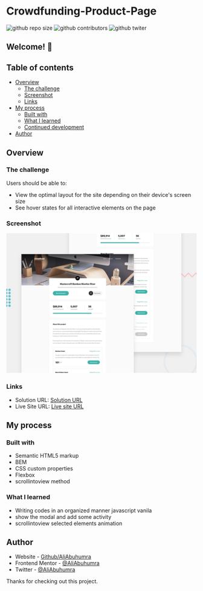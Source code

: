 # Crowdfunding-Product-Page

![github repo size](https://img.shields.io/github/repo-size/aliabuhumra/Crowdfunding-Product-Page)
![github contributors](https://img.shields.io/github/contributors/aliabuhumra/Crowdfunding-Product-Page)
![github twiter](https://img.shields.io/twitter/follow/AliAbuhumra?style=social)

## Welcome! 👋

## Table of contents

- [Overview](#overview)
  - [The challenge](#the-challenge)
  - [Screenshot](#screenshot)
  - [Links](#links)
- [My process](#my-process)
  - [Built with](#built-with)
  - [What I learned](#what-i-learned)
  - [Continued development](#continued-development)
- [Author](#author)

## Overview

### The challenge

Users should be able to:

- View the optimal layout for the site depending on their device's screen size
- See hover states for all interactive elements on the page

### Screenshot

![Design preview for the Four card feature section coding challenge](./design/desktop-preview.jpg)

### Links

- Solution URL: [Solution URL](https://www.frontendmentor.io/solutions/blogr-landing-page-F6j01_S9B)
- Live Site URL: [Live site URL](https://aliabuhumra.github.io/Crowdfunding-Product-Page/)

## My process

### Built with

- Semantic HTML5 markup
- BEM
- CSS custom properties
- Flexbox
- scrollintoview method 

### What I learned

- Writing codes in an organized manner javascript vanila
- show the modal and add some activity
- scrollintoview selected elements animation


## Author

- Website - [Github/AliAbuhumra](https://github.com/aliabuhumra)
- Frontend Mentor - [@AliAbuhumra](https://www.frontendmentor.io/profile/aliabuhumra)
- Twitter - [@AliAbuhumra](https://twitter.com/aliabuhumra)

Thanks for checking out this project.
